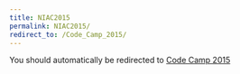 ```yaml
---
title: NIAC2015
permalink: NIAC2015/
redirect_to: /Code_Camp_2015/
---
```


You should automatically be redirected to [Code Camp 2015](/Code_Camp_2015/)
